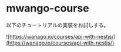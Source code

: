 # mwango-course

以下のチュートリアルの実装をお試しする。

![https://wanago.io/courses/api-with-nestjs/](https://wanago.io/courses/api-with-nestjs/)
